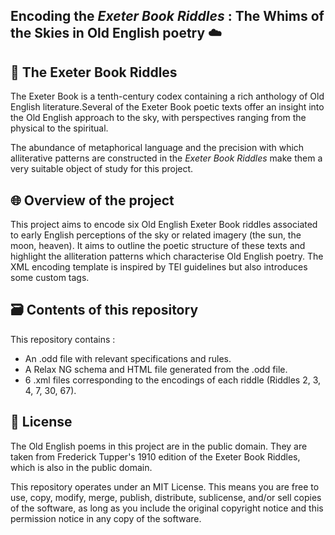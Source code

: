 ## Encoding the _Exeter Book Riddles_ : The Whims of the Skies in Old English poetry ☁️

## 🎲 The Exeter Book Riddles 

The Exeter Book is a tenth-century codex containing a rich anthology of Old English literature.Several of the Exeter Book poetic texts offer an insight into the Old English approach to the sky, with perspectives ranging from the physical to the spiritual.

The abundance of metaphorical language and the precision with which alliterative patterns are constructed in the _Exeter Book Riddles_ make them a very suitable object of study for this project.

## 🌐 Overview of the project 

This project aims to encode six Old English Exeter Book riddles associated to early English perceptions of the sky or related imagery (the sun, the moon, heaven). It aims to outline the poetic structure of these texts and highlight the alliteration patterns which characterise Old English poetry. The XML encoding template is inspired by TEI guidelines but also introduces some custom tags.

## 🗃️ Contents of this repository 

This repository contains :
* An .odd file with relevant specifications and rules.
* A Relax NG schema and HTML file generated from the .odd file.
* 6 .xml files corresponding to the encodings of each riddle (Riddles 2, 3, 4, 7, 30, 67).


## 📂 License

The Old English poems in this project are in the public domain. They are taken from Frederick Tupper's 1910 edition of the Exeter Book Riddles, which is also in the public domain.

This repository operates under an MIT License. This means you are free to use, copy, modify, merge, publish, distribute, sublicense, and/or sell copies of the software, as long as you include the original copyright notice and this permission notice in any copy of the software.
